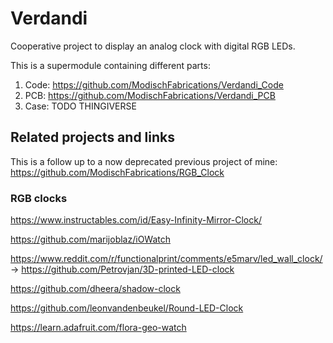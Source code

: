 # Verdandi
Cooperative project to display an analog clock with digital RGB LEDs.

This is a supermodule containing different parts:

1. Code: https://github.com/ModischFabrications/Verdandi_Code
2. PCB: https://github.com/ModischFabrications/Verdandi_PCB
3. Case: TODO THINGIVERSE


## Related projects and links

This is a follow up to a now deprecated previous project of mine: https://github.com/ModischFabrications/RGB_Clock

### RGB clocks
https://www.instructables.com/id/Easy-Infinity-Mirror-Clock/

https://github.com/marijoblaz/iOWatch

https://www.reddit.com/r/functionalprint/comments/e5marv/led_wall_clock/ -> https://github.com/Petrovjan/3D-printed-LED-clock

https://github.com/dheera/shadow-clock

https://github.com/leonvandenbeukel/Round-LED-Clock

https://learn.adafruit.com/flora-geo-watch
